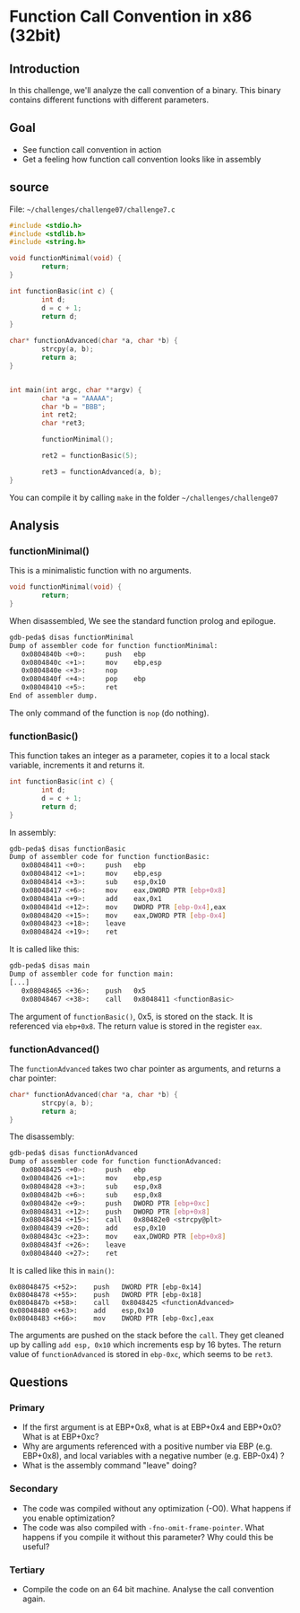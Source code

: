 # Function Call Convention in x86 (32bit)

## Introduction

In this challenge, we'll analyze the call convention of a binary. This binary
contains different functions with different parameters.

## Goal

* See function call convention in action
* Get a feeling how function call convention looks like in assembly


## source

File: `~/challenges/challenge07/challenge7.c`
```c
#include <stdio.h>
#include <stdlib.h>
#include <string.h>

void functionMinimal(void) {
        return;
}

int functionBasic(int c) {
        int d;
        d = c + 1;
        return d;
}

char* functionAdvanced(char *a, char *b) {
        strcpy(a, b);
        return a;
}


int main(int argc, char **argv) {
        char *a = "AAAAA";
        char *b = "BBB";
        int ret2;
        char *ret3;

        functionMinimal();

        ret2 = functionBasic(5);

        ret3 = functionAdvanced(a, b);
}
```

You can compile it by calling `make` in the folder `~/challenges/challenge07`


## Analysis

### functionMinimal()

This is a minimalistic function with no arguments.

```c
void functionMinimal(void) {
        return;
}
```

When disassembled, We see the standard function prolog and epilogue.

```sh
gdb-peda$ disas functionMinimal
Dump of assembler code for function functionMinimal:
   0x0804840b <+0>:     push   ebp
   0x0804840c <+1>:     mov    ebp,esp
   0x0804840e <+3>:     nop
   0x0804840f <+4>:     pop    ebp
   0x08048410 <+5>:     ret
End of assembler dump.
```

The only command of the function is `nop` (do nothing).

### functionBasic()

This function takes an integer as a parameter, copies it to a local stack
variable, increments it and returns it.

```c
int functionBasic(int c) {
        int d;
        d = c + 1;
        return d;
}
```

In assembly:

```sh
gdb-peda$ disas functionBasic
Dump of assembler code for function functionBasic:
   0x08048411 <+0>:     push   ebp
   0x08048412 <+1>:     mov    ebp,esp
   0x08048414 <+3>:     sub    esp,0x10
   0x08048417 <+6>:     mov    eax,DWORD PTR [ebp+0x8]
   0x0804841a <+9>:     add    eax,0x1
   0x0804841d <+12>:    mov    DWORD PTR [ebp-0x4],eax
   0x08048420 <+15>:    mov    eax,DWORD PTR [ebp-0x4]
   0x08048423 <+18>:    leave
   0x08048424 <+19>:    ret
```

It is called like this:
```sh
gdb-peda$ disas main
Dump of assembler code for function main:
[...]
   0x08048465 <+36>:    push   0x5
   0x08048467 <+38>:    call   0x8048411 <functionBasic>
```

The argument of `functionBasic()`, 0x5, is stored on the stack. It is referenced
via `ebp+0x8`. The return value is stored in the register `eax`.


### functionAdvanced()

The `functionAdvanced` takes two char pointer as arguments, and returns a char pointer:

```c
char* functionAdvanced(char *a, char *b) {
        strcpy(a, b);
        return a;
}
```

The disassembly:
```sh
gdb-peda$ disas functionAdvanced
Dump of assembler code for function functionAdvanced:
   0x08048425 <+0>:     push   ebp
   0x08048426 <+1>:     mov    ebp,esp
   0x08048428 <+3>:     sub    esp,0x8
   0x0804842b <+6>:     sub    esp,0x8
   0x0804842e <+9>:     push   DWORD PTR [ebp+0xc]
   0x08048431 <+12>:    push   DWORD PTR [ebp+0x8]
   0x08048434 <+15>:    call   0x80482e0 <strcpy@plt>
   0x08048439 <+20>:    add    esp,0x10
   0x0804843c <+23>:    mov    eax,DWORD PTR [ebp+0x8]
   0x0804843f <+26>:    leave
   0x08048440 <+27>:    ret
```

It is called like this in `main()`:

```
0x08048475 <+52>:    push   DWORD PTR [ebp-0x14]
0x08048478 <+55>:    push   DWORD PTR [ebp-0x18]
0x0804847b <+58>:    call   0x8048425 <functionAdvanced>
0x08048480 <+63>:    add    esp,0x10
0x08048483 <+66>:    mov    DWORD PTR [ebp-0xc],eax
```

The arguments are pushed on the stack before the `call`. They get cleaned up
by calling `add esp, 0x10` which increments esp by 16 bytes. The return value
of `functionAdvanced` is stored in `ebp-0xc`, which seems to be `ret3`.


## Questions

### Primary

* If the first argument is at EBP+0x8, what is at EBP+0x4 and EBP+0x0? What is at EBP+0xc?
* Why are arguments referenced with a positive number via EBP (e.g. EBP+0x8), and local variables with a negative number (e.g. EBP-0x4) ?
* What is the assembly command "leave" doing?

### Secondary

* The code was compiled without any optimization (-O0). What happens if you enable optimization?
* The code was also compiled with `-fno-omit-frame-pointer`. What happens if you compile it without this parameter? Why could this be useful?

### Tertiary

* Compile the code on an 64 bit machine. Analyse the call convention again.
